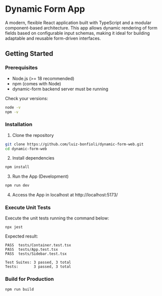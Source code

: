 # Dynamic Form App

A modern, flexible React application built with TypeScript and a modular component-based architecture. This app allows
dynamic rendering of form fields based on configurable input schemas, making it ideal for building adaptable and
reusable form-driven interfaces.

## Getting Started

### Prerequisites

- Node.js (>= 18 recommended)
- npm (comes with Node)
- dynamic-form backend server must be running

Check your versions:

```bash
node -v
npm -v
```

### Installation

1. Clone the repository

```bash
git clone https://github.com/luiz-bonfioli/dynamic-form-web.git
cd dynamic-form-web
```

2. Install dependencies

```bash
npm install
```

3. Run the App (Development)

```bash
npm run dev
```

4. Access the App in localhost at http://localhost:5173/

### Execute Unit Tests
Execute the unit tests running the command below:
```shell
npx jest
```
Expected result:
```
PASS  tests/Container.test.tsx
PASS  tests/App.test.tsx
PASS  tests/Sidebar.test.tsx

Test Suites: 3 passed, 3 total
Tests:       3 passed, 3 total
```

### Build for Production

```bash
npm run build
```